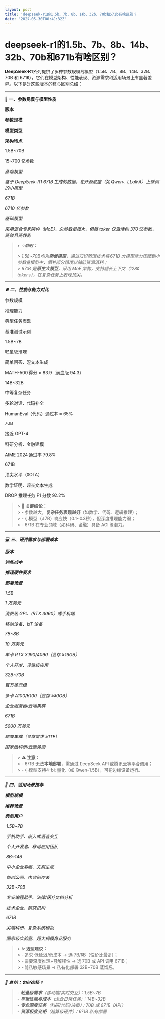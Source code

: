 ```yaml
---
layout: post
title: 'deepseek-r1的1.5b、7b、8b、14b、32b、70b和671b有啥区别？'
date: "2025-05-30T00:41:32Z"
---
```

deepseek-r1的1.5b、7b、8b、14b、32b、70b和671b有啥区别？
============================================

**DeepSeek-R1**系列提供了多种参数规模的模型（1.5B、7B、8B、14B、32B、70B 和 671B），它们在模型架构、性能表现、资源需求和适用场景上有显著差异。以下是对这些版本的核心区别总结：

* * *

**🔢 一、参数规模与模型性质**

**版本**

**参数规模**

**模型类型**

**架构特点**

1.5B~70B

15~700 亿参数

_蒸馏模型_

_基于 DeepSeek-R1 671B 生成的数据，在开源底座（如 Qwen、LLaMA）上微调的小模型_

_671B_

_6710 亿参数_

_基础模型_

_采用混合专家架构（MoE），总参数量庞大，但每 token 仅激活约 370 亿参数，高效且高性能_

> _\> 💡**说明：**_
> 
> _\> 1.5B~70B均为**蒸馏模型**，通过知识蒸馏技术将 671B 大模型能力压缩到小参数量模型中，牺牲部分精度以降低资源消耗；  
> \> 671B 是**原生大模型**，采用 MoE 架构，支持超长上下文（128K tokens），在复杂任务上表现顶尖。_

* * *

**_⚙️ 二、性能与能力对比_**

参数规模

推理能力

典型任务表现

基准测试示例

1.5B~7B

轻量级推理

简单问答、短文本生成

MATH-500 得分 ≈ 83.9（满血版 94.3）

14B~32B

中等复杂任务

多轮对话、代码补全

HumanEval（代码）通过率 ≈ 65%

70B

接近 GPT-4

科研分析、金融建模

AIME 2024 通过率 79.8%

671B

顶尖水平（SOTA）

数学证明、超长文本生成

DROP 推理任务 F1 分数 92.2%

> \> 🔬 **关键结论：**  
> \> - 参数越大，**复杂任务表现越好**（如数学、代码、逻辑推理）；  
> \> - 小模型（≤7B）响应快（0.1~0.3秒），但深度推理能力弱；  
> \> - 671B 在专业领域（如科研、金融）具备 AGI 级潜力。

* * *

**_💻 三、硬件需求与部署成本_**

**_版本_**

**_训练成本_**

**_推理硬件要求_**

**_部署场景_**

_1.5B_

_1 万美元_

_消费级 GPU（RTX 3060）或手机端_

_移动设备、IoT 设备_

_7B~8B_

_10 万美元_

_单卡 RTX 3090/4090（显存 ≥16GB）_

_个人开发、轻量级应用_

_32B~70B_

_百万美元级_

_多卡 A100/H100（显存 ≥80GB）_

_企业服务器/云端集群_

_671B_

_5000 万美元_

_超算集群（显存需求 ≥1TB）_

_国家级科研/云服务商_

> \> **⚠️ 注意：**  
> \> - 671B 无法**本地部署**，需通过 DeepSeek API 或腾讯云等平台调用；  
> \> - 小模型支持4-bit 量化（如 Qwen-1.5B），可在边缘设备运行。

* * *

**_🎯 四、适用场景推荐_**

**_模型规模_**

**_推荐场景_**

**_典型用户_** 

 _1.5B~7B_

 _手机助手、嵌入式语音交互_

 _个人开发者、移动应用团队_

 _8B~14B_

 _中小企业客服、文案生成_

 _初创公司、内容创作者_

 _32B~70B_

 _专业编程助手、法律/医疗文档分析_

 _技术企业、研究机构_

 _671B_

 _尖端科研、复杂系统模拟_

 _国家级实验室、超大规模商业服务_

> \> **✨ 选型建议：**  
> \> - 追求 低延迟/低成本 → 选 7B/8B（性价比最高）；  
> \> - 需要深度推理+可解释性 → 选 70B 或 API 调用 671B；  
> \> - 隐私敏感场景 → 私有化部署 32B~70B 蒸馏版。

* * *

**_💎 总结：如何选择？_**

> _\- **轻量级需求**（移动端/实时交互）：1.5B~7B  
> \- **平衡性能与成本**（企业日常任务）：14B~32B  
> \- **专业深度任务**（科研/代码/决策）：70B 或 671B（API）  
> \- **资源极度充裕**（超算级硬件）：671B 私有部署_